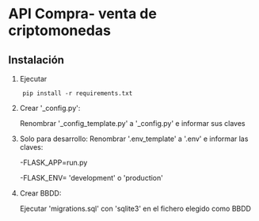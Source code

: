 # API Compra- venta de criptomonedas

## Instalación
1. Ejecutar
```
    pip install -r requirements.txt
``` 
2. Crear '_config.py':

    Renombrar '_config_template.py' a '_config.py' e informar sus claves

3. Solo para desarrollo: 
    Renombrar '.env_template' a '.env' e informar las claves:

    -FLASK_APP=run.py

    -FLASK_ENV= 'development' o 'production'

4. Crear BBDD:

    Ejecutar 'migrations.sql' con 'sqlite3' en el fichero elegido como BBDD